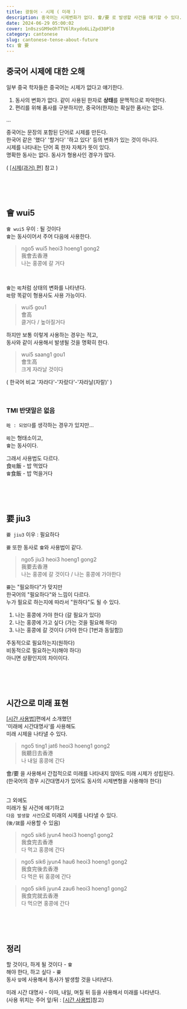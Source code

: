 ```yaml
---
title: 광둥어 - 시제 ( 미래 )
description: 중국어는 시제변화가 없다. 會/要 로 발생할 사건을 얘기할 수 있다.
date: 2024-06-29 05:00:02
cover: 1n0szsGM9eOhTTV6lRxydo6LiZpd30Pl0
category: cantonese
slug: cantonese-tense-about-future
tc: 會 要
---
```


## 중국어 시제에 대한 오해

일부 중국 학자들은 중국어는 시제가 없다고 얘기한다.

1. 동사의 변화가 없다. 같이 사용된 한자로 **상태**를 문맥적으로 파악한다.
2. 편리를 위해 품사를 구분하지만, 중국어(한자)는 확실한 품사는 없다.

...

중국어는 문장의 포함된 단어로 시제를 만든다.  
한국어 같은 '했다' '할거다' '하고 있다' 등의 변화가 있는 것이 아니다.  
시제를 나타내는 단어 혹 한자 자체가 뜻이 있다.  
명확한 동사는 없다. 동사가 형용사인 경우가 많다.

( [[시제(과거) 편]](/blog/cantonese-tense-about-pass) 참고 )

<br/><br/><br/>

## 會 wui5

`會 wui5` 우이 : 될 것이다  
`會`는 동사이어서 주어 다음에 사용한다.

> ngo5 wui5 heoi3 hoeng1 gong2  
> 我會去香港  
> 나는 홍콩에 갈 거다

<br/>

`會`는 `咗`처럼
상태의 변화를 나타낸다.  
`咗`랑 똑같이 형용사도 사용 가능이다.

> wui5 gou1  
> 會高  
> 클거다 / 높아질거다

하지만 보통 이렇게 사용하는 경우는 적고,  
동사와 같이 사용해서 발생될 것을 명확히 한다.

> wui5 saang1 gou1  
> 會生高  
> 크게 자라날 것이다

( 한국어 비교 '자라다'-'자랐다'-'자라날(자랄)' )

<br/>

### TMI 반댓말은 없음

`咗 : 되었다`를 생각하는 경우가 있지만...

`咗`는 형태소이고,  
`會`는 동사이다.

그래서 사용법도 다르다.  
食`咗`飯 - 밥 먹었다  
`會`食飯 - 밥 먹을거다

<br/><br/><br/>

## 要 jiu3

`要 jiu3` 이우 : 필요하다

`要` 또한 동사로 `會`와 사용법이 같다.

> ngo5 jiu3 heoi3 hoeng1 gong2  
> 我要去香港  
> 나는 홍콩에 갈 것이다 / 나는 홍콩에 가야한다

`要`는 "필요하다"가 맞지만  
한국어의 "필요하다"와 느낌이 다르다.  
누가 필요로 하는지에 따라서 "원하다"도 될 수 있다.

1. 나는 홍콩에 가야 한다 (갈 필요가 있다)
2. 나는 홍콩에 가고 싶다 (가는 것을 필요해 하다)
3. 나는 홍콩에 갈 것이다 (가야 한다 [1번과 동일함])

주동적으로 필요하는지(원하다)  
비동적으로 필요하는지(해야 하다)  
아니면 상황인지의 차이이다.

<br/><br/><br/>

## 시간으로 미래 표현

[[시간 사용법]](/blog/cantonese-tense-about-time-and-date)편에서 소개했던  
'미래에 시간대명사'를 사용해도  
미래 시제을 나타낼 수 있다.

> ngo5 ting1 jat6 heoi3 hoeng1 gong2  
> 我聽日去香港  
> 나 내일 홍콩에 간다

會/要 을 사용해서 간접적으로 미래를 나타내지 않아도 미래 시제가 성립된다.  
(한국어의 경우 시간대명사가 있어도 동사의 시제변형을 사용해야 한다)  
<br/>

그 외에도  
미래가 될 사건에 얘기하고  
`다음 발생할 사건`으로 미래의 시제를 나타낼 수 있다.  
(`後/就`를 사용할 수 있음)

> ngo5 sik6 jyun4 heoi3 hoeng1 gong2  
> 我食完去香港  
> 다 먹고 홍콩에 간다

> ngo5 sik6 jyun4 hau6 heoi3 hoeng1 gong2  
> 我食完後去香港  
> 다 먹은 뒤 홍콩에 간다

> ngo5 sik6 jyun4 zau6 heoi3 hoeng1 gong2  
> 我食完就去香港  
> 다 먹으면 홍콩에 간다

<br/><br/><br/>

## 정리

할 것이다, 하게 될 것이다 - `會`  
해야 한다, 하고 싶다 - `要`  
동사 `앞`에 사용해서 동사가 발생할 것을 나타낸다.

미래 시간 대명사 - 이따, 내일, 며칠 뒤 등을 사용해서 미래를 나타낸다.  
(사용 위치는 주어 앞/뒤 : [[시간 사용법]](/blog/cantonese-tense-about-time-and-date)참고)
